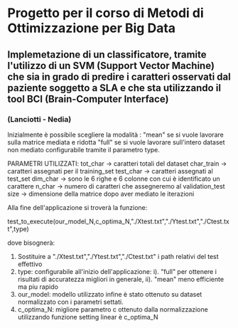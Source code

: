 # Progetto per il corso di Metodi di Ottimizzazione per Big Data
## Implemetazione di un classificatore, tramite l'utilizzo di un SVM (Support Vector Machine) che sia in grado di predire i caratteri osservati dal paziente soggetto a SLA e che sta utilizzando il tool BCI (Brain-Computer Interface)  
### (Lanciotti - Nedia)

Inizialmente è possibile scegliere la modalità :
	"mean" se si vuole lavorare sulla matrice mediata e ridotta
	"full" se si vuole lavorare sull'intero dataset non mediato
configurabile tramite il parametro type.	

PARAMETRI UTILIZZATI:
tot_char -> caratteri totali del dataset
char_train -> caratteri assegnati per il training_set
test_char -> caratteri assegnati al test_set
dim_char -> sono le 6 righe e 6 colonne con cui è identificato un carattere
n_char -> numero di caratteri che assegneremo al validation_test
size -> dimensione della matrice dopo aver mediato le iterazioni

Alla fine dell'applicazione si troverà la funzione:

test_to_execute(our_model_N,c_optima_N,"./Xtest.txt","./Ytest.txt","./Ctest.txt",type) 
                                              
dove bisognerà:
1. Sostituire a "./Xtest.txt","./Ytest.txt","./Ctest.txt" i path relativi del test effettivo
2. type: configurabile all'inizio dell'applicazione:
			i). "full" per ottenere i risultati di accuratezza migliori in generale,
		  ii). "mean" meno efficiente ma piu rapido
3. our_model: modello utilizzato infine è stato ottenuto su dataset normalizzato con i parametri settati.
4. c_optima_N: migliore parametro c ottenuto dalla normalizzazione utilizzando funzione setting linear è c_optima_N 
